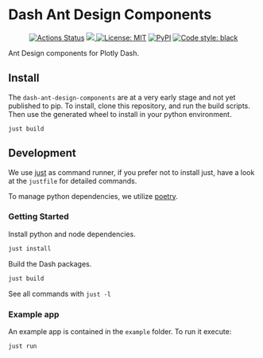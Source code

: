 # Dash Ant Design Components

<p align="center">
<a href="https://github.com/roeap/dash-ant-design-components/actions"><img alt="Actions Status" src="https://github.com/roeap/dash-ant-design-components/actions/workflows/test.yaml/badge.svg"></a>
<a href="https://codecov.io/gh/roeap/dash-ant-design-components">
  <img src="https://codecov.io/gh/roeap/dash-ant-design-components/branch/main/graph/badge.svg?token=DNVIU3FXL5"/>
</a>
<a href="https://github.com/psf/black/blob/main/LICENSE"><img alt="License: MIT" src="https://black.readthedocs.io/en/stable/_static/license.svg"></a>
<a href="https://pypi.org/project/dash-antd/"><img alt="PyPI" src="https://img.shields.io/pypi/v/dash-antd"></a>
<a href="https://github.com/psf/black"><img alt="Code style: black" src="https://img.shields.io/badge/code%20style-black-000000.svg"></a>
</p>

Ant Design components for Plotly Dash.

## Install

The `dash-ant-design-components` are at a very early stage and not yet published to pip.
To install, clone this repository, and run the build scripts. Then use the generated wheel
to install in your python environment.

```shell
just build
```

## Development

We use [just](https://github.com/casey/just) as command runner, if you prefer not to install
just, have a look at the `justfile` for detailed commands.

To manage python dependencies, we utilize [poetry](python-poetry.org/).

### Getting Started

Install python and node dependencies.

```sh
just install
```

Build the Dash packages.

```sh
just build
```

See all commands with `just -l`

### Example app

An example app is contained in the `example` folder. To run it execute:

```sh
just run
```
